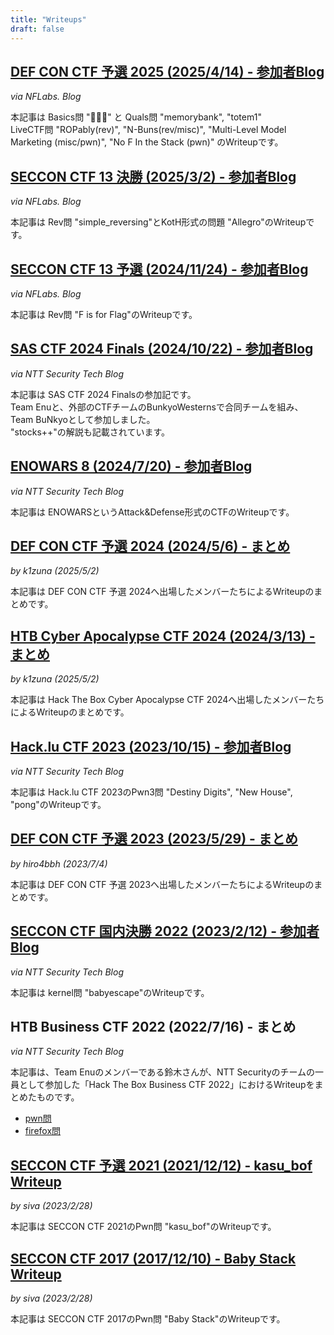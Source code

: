 ```yaml
---
title: "Writeups"
draft: false
---
```



## [DEF CON CTF 予選 2025 (2025/4/14) - 参加者Blog](https://blog.nflabs.jp/entry/2025/05/16/120000)
*via NFLabs. Blog*

本記事は Basics問 "🐱‍💻🌐" と Quals問 "memorybank", "totem1"  
LiveCTF問 "ROPably(rev)", "N-Buns(rev/misc)", "Multi-Level Model Marketing (misc/pwn)", "No F In the Stack (pwn)" のWriteupです。

## [SECCON CTF 13 決勝 (2025/3/2) - 参加者Blog](https://blog.nflabs.jp/entry/2025/03/28/090000)
*via NFLabs. Blog*

本記事は Rev問 "simple_reversing"とKotH形式の問題 "Allegro"のWriteupです。

## [SECCON CTF 13 予選 (2024/11/24) - 参加者Blog](https://blog.nflabs.jp/entry/2024/12/05/093000)
*via NFLabs. Blog*

本記事は Rev問 "F is for Flag"のWriteupです。

## [SAS CTF 2024 Finals (2024/10/22) - 参加者Blog](https://jp.security.ntt/tech_blog/sas-ctf-2024-final)
*via NTT Security Tech Blog*

本記事は SAS CTF 2024 Finalsの参加記です。  
Team Enuと、外部のCTFチームのBunkyoWesternsで合同チームを組み、Team BuNkyoとして参加しました。  
"stocks++"の解説も記載されています。

## [ENOWARS 8 (2024/7/20) - 参加者Blog](https://jp.security.ntt/tech_blog/enowars-8-writeup-attack-and-defense)
*via NTT Security Tech Blog*

本記事は ENOWARSというAttack&Defense形式のCTFのWriteupです。

## [DEF CON CTF 予選 2024 (2024/5/6) - まとめ](/writeup/def_con_ctf_quals_2024/)
*by k1zuna (2025/5/2)*

本記事は DEF CON CTF 予選 2024へ出場したメンバーたちによるWriteupのまとめです。

## [HTB Cyber Apocalypse CTF 2024 (2024/3/13) - まとめ](/writeup/htb_cyber_apocalypse_ctf_2024)
*by k1zuna (2025/5/2)*

本記事は Hack The Box Cyber Apocalypse CTF 2024へ出場したメンバーたちによるWriteupのまとめです。

## [Hack.lu CTF 2023 (2023/10/15) - 参加者Blog](https://jp.security.ntt/tech_blog/hack-lu-ctf-2023-writeup)
*via NTT Security Tech Blog*

本記事は Hack.lu CTF 2023のPwn3問 "Destiny Digits", "New House", "pong"のWriteupです。

## [DEF CON CTF 予選 2023 (2023/5/29) - まとめ](/writeup/def_con_ctf_quals_2023/)
*by hiro4bbh (2023/7/4)*

本記事は DEF CON CTF 予選 2023へ出場したメンバーたちによるWriteupのまとめです。

## [SECCON CTF 国内決勝 2022 (2023/2/12) - 参加者Blog](https://jp.security.ntt/tech_blog/102i7lq)
*via NTT Security Tech Blog*

本記事は kernel問 "babyescape"のWriteupです。

## HTB Business CTF 2022 (2022/7/16) - まとめ
*via NTT Security Tech Blog*

本記事は、Team Enuのメンバーである鈴木さんが、NTT Securityのチームの一員として参加した「Hack The Box Business CTF 2022」におけるWriteupをまとめたものです。

- [pwn問](https://jp.security.ntt/tech_blog/102htzm)
- [firefox問](https://jp.security.ntt/tech_blog/102htp3)

## [SECCON CTF 予選 2021 (2021/12/12) - kasu_bof Writeup](/writeup/seccon_ctf_2021_kasu_bof/)
*by siva (2023/2/28)*

本記事は SECCON CTF 2021のPwn問 "kasu_bof"のWriteupです。

## [SECCON CTF 2017 (2017/12/10) - Baby Stack Writeup](/writeup/seccon_ctf_2017_baby_stack/)
*by siva (2023/2/28)*

本記事は SECCON CTF 2017のPwn問 "Baby Stack"のWriteupです。
